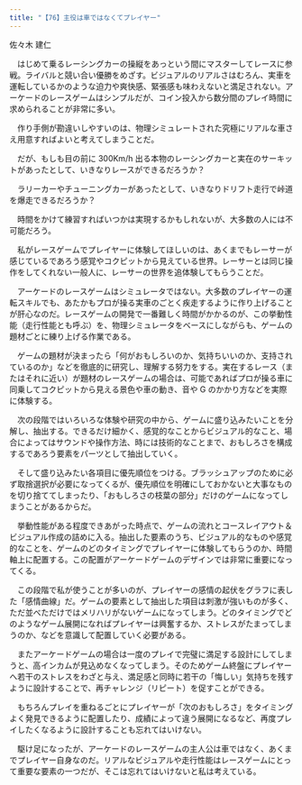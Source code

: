 ```yaml
---
title: "【76】主役は車ではなくてプレイヤー"
---
```



佐々木 建仁


　はじめて乗るレーシングカーの操縦をあっという間にマスターしてレースに参戦。ライバルと競い合い優勝をめざす。ビジュアルのリアルさはむろん、実車を運転しているかのような迫力や爽快感、緊張感も味わえないと満足されない。アーケードのレースゲームはシンプルだが、コイン投入から数分間のプレイ時間に求められることが非常に多い。

　作り手側が勘違いしやすいのは、物理シミュレートされた究極にリアルな車さえ用意すればよいと考えてしまうことだ。

　だが、もしも目の前に 300Km/h 出る本物のレーシングカーと実在のサーキットがあったとして、いきなりレースができるだろうか？

　ラリーカーやチューニングカーがあったとして、いきなりドリフト走行で峠道を爆走できるだろうか？

　時間をかけて練習すればいつかは実現するかもしれないが、大多数の人には不可能だろう。

　私がレースゲームでプレイヤーに体験してほしいのは、あくまでもレーサーが感じているであろう感覚やコクピットから見えている世界。レーサーとは同じ操作をしてくれない一般人に、レーサーの世界を追体験してもらうことだ。

　アーケードのレースゲームはシミュレータではない。大多数のプレイヤーの運転スキルでも、あたかもプロが操る実車のごとく疾走するように作り上げることが肝心なのだ。レースゲームの開発で一番難しく時間がかかるのが、この挙動性能（走行性能とも呼ぶ）を、物理シミュレータをベースにしながらも、ゲームの題材ごとに練り上げる作業である。

　ゲームの題材が決まったら「何がおもしろいのか、気持ちいいのか、支持されているのか」などを徹底的に研究し、理解する努力をする。実在するレース（またはそれに近い）が題材のレースゲームの場合は、可能であればプロが操る車に同乗してコクピットから見える景色や車の動き、音や G のかかり方などを実際に体験する。

　次の段階ではいろいろな体験や研究の中から、ゲームに盛り込みたいことを分解し、抽出する。できるだけ細かく、感覚的なことからビジュアル的なこと、場合によってはサウンドや操作方法、時には技術的なことまで、おもしろさを構成するであろう要素をパーツとして抽出していく。

　そして盛り込みたい各項目に優先順位をつける。ブラッシュアップのために必ず取捨選択が必要になってくるが、優先順位を明確にしておかないと大事なものを切り捨ててしまったり、「おもしろさの枝葉の部分」だけのゲームになってしまうことがあるからだ。

　挙動性能がある程度できあがった時点で、ゲームの流れとコースレイアウト＆ビジュアル作成の詰めに入る。抽出した要素のうち、ビジュアル的なものや感覚的なことを、ゲームのどのタイミングでプレイヤーに体験してもらうのか、時間軸上に配置する。この配置がアーケードゲームのデザインでは非常に重要になってくる。

　この段階で私が使うことが多いのが、プレイヤーの感情の起伏をグラフに表した「感情曲線」だ。ゲームの要素として抽出した項目は刺激が強いものが多く、ただ並べただけではメリハリがないゲームになってしまう。どのタイミングでどのようなゲーム展開になればプレイヤーは興奮するか、ストレスがたまってしまうのか、などを意識して配置していく必要がある。

　またアーケードゲームの場合は一度のプレイで完璧に満足する設計にしてしまうと、高インカムが見込めなくなってしまう。そのためゲーム終盤にプレイヤーへ若干のストレスをわざと与え、満足感と同時に若干の「悔しい」気持ちを残すように設計することで、再チャレンジ（リピート）を促すことができる。

　もちろんプレイを重ねるごとにプレイヤーが「次のおもしろさ」をタイミングよく発見できるように配置したり、成績によって違う展開になるなど、再度プレイしたくなるように設計することも忘れてはいけない。

　駆け足になったが、アーケードのレースゲームの主人公は車ではなく、あくまでプレイヤー自身なのだ。リアルなビジュアルや走行性能はレースゲームにとって重要な要素の一つだが、そこは忘れてはいけないと私は考えている。
